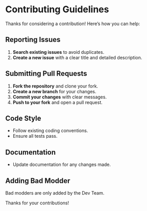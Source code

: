 # Contributing Guidelines

Thanks for considering a contribution! Here’s how you can help:

## Reporting Issues

1. **Search existing issues** to avoid duplicates.
2. **Create a new issue** with a clear title and detailed description.

## Submitting Pull Requests

1. **Fork the repository** and clone your fork.
2. **Create a new branch** for your changes.
3. **Commit your changes** with clear messages.
4. **Push to your fork** and open a pull request.

## Code Style

- Follow existing coding conventions.
- Ensure all tests pass.

## Documentation

- Update documentation for any changes made.

## Adding Bad Modder

Bad modders are only added by the Dev Team.


Thanks for your contributions!
